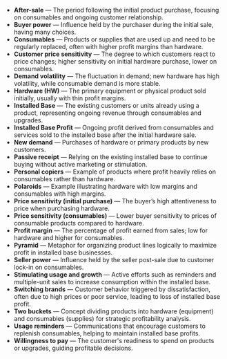 - **After-sale** — The period following the initial product purchase, focusing on consumables and ongoing customer relationship.  
- **Buyer power** — Influence held by the purchaser during the initial sale, having many choices.  
- **Consumables** — Products or supplies that are used up and need to be regularly replaced, often with higher profit margins than hardware.  
- **Customer price sensitivity** — The degree to which customers react to price changes; higher sensitivity on initial hardware purchase, lower on consumables.  
- **Demand volatility** — The fluctuation in demand; new hardware has high volatility, while consumable demand is more stable.  
- **Hardware (HW)** — The primary equipment or physical product sold initially, usually with thin profit margins.  
- **Installed Base** — The existing customers or units already using a product, representing ongoing revenue through consumables and upgrades.  
- **Installed Base Profit** — Ongoing profit derived from consumables and services sold to the installed base after the initial hardware sale.  
- **New demand** — Purchases of hardware or primary products by new customers.  
- **Passive receipt** — Relying on the existing installed base to continue buying without active marketing or stimulation.  
- **Personal copiers** — Example of products where profit heavily relies on consumables rather than hardware.  
- **Polaroids** — Example illustrating hardware with low margins and consumables with high margins.  
- **Price sensitivity (initial purchase)** — The buyer’s high attentiveness to price when purchasing hardware.  
- **Price sensitivity (consumables)** — Lower buyer sensitivity to prices of consumable products compared to hardware.  
- **Profit margin** — The percentage of profit earned from sales; low for hardware and higher for consumables.  
- **Pyramid** — Metaphor for organizing product lines logically to maximize profit in installed base businesses.  
- **Seller power** — Influence held by the seller post-sale due to customer lock-in on consumables.  
- **Stimulating usage and growth** — Active efforts such as reminders and multiple-unit sales to increase consumption within the installed base.  
- **Switching brands** — Customer behavior triggered by dissatisfaction, often due to high prices or poor service, leading to loss of installed base profit.  
- **Two buckets** — Concept dividing products into hardware (equipment) and consumables (supplies) for strategic profitability analysis.  
- **Usage reminders** — Communications that encourage customers to replenish consumables, helping to maintain installed base profits.  
- **Willingness to pay** — The customer's readiness to spend on products or upgrades, guiding profitable decisions.
